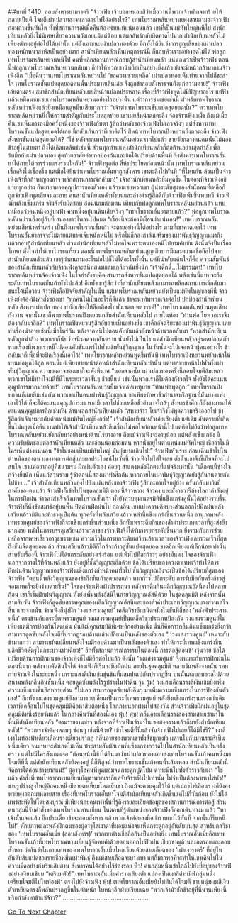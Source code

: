 ##บทที่ 1410: ลอบสังหารยามราตรี
“จ้าวเฟิง เจ้าบอกหน่อยสิว่าเมื่อวานนี้พวกเจ้าพลิกจากร้ายให้กลายเป็นดี โจมตีเผ่าเปลวทองจนล่าถอยไปได้อย่างไร?”
เทพโบราณหลันหย่วนเพ่งสายตามองจ้าวเฟิง ก่อนถามขึ้นทันใด
ทั้งที่สถานการณ์เมื่อคืนต้องพ่ายแพ้แน่นอนแล้ว เขาที่เป็นแม่ทัพใหญ่หนีไป สำนักเทียนหลัวยิ่งไม่มีเศษเสี้ยวความหวังเลยแม้แต่น้อย
แต่ผลลัพธ์กลับผิดคาดไปมาก สำนักเทียนหลัวไม่เพียงดำรงอยู่ต่อไปได้เท่านั้น แต่ยังเอาชนะเผ่าเปลวทองด้วย อีกทั้งได้ยินว่าการสูญเสียของเผ่าเปลวทองหนักหนาสาหัสเป็นอย่างมาก
สำนักเทียนหลัวเห็นเหตุการณ์นี้ ก็แอบหัวเราะอย่างอดไม่ได้
พ่อลูกเทพโบราณหลันหย่วนหนีไป คนที่พลิกสถานการณ์กอบกู้สำนักเทียนหลัว แน่นอนว่าเป็นจ้าวเฟิง
ตอนนี้พ่อลูกเทพโบราณหลันหย่วนกลับมา ก็ทำให้พวกเขานับถือเป็นอย่างยิ่งแล้ว ยังจะมีหน้ากล้ามาถามจ้าวเฟิงอีก
“เมื่อคืนวานเทพโบราณหลันหย่วนไป ‘ขอความช่วยเหลือ’ เผ่าเปลวทองเห็นท่านจากไปก็ชะล่าใจ เทพโบราณขั้นแปดสุดยอดคนนั้นประมาทเลินเล่อ จึงถูกข้าลอบสังหารจนถึงแก่ความตาย!”
จ้าวเฟิงเอ่ยตามตรง
สมาชิกสำนักเทียนหลัวเผยสีหน้าแปลกประหลาด เรื่องที่จ้าวเฟิงพูดไม่มีปัญหาอะไร แต่ฟังแล้วเหมือนชมเชยเทพโบราณหลันหย่วนอย่างไรอย่างนั้น
แต่ว่าการชมเชยเช่นนี้ สำหรับเทพโบราณหลันหย่วนฟังแล้วยิ่งเหมือนดูหมิ่นเสียมากกว่า
“เจ้าฆ่าเทพโบราณขั้นแปดสุดยอดนั่น?”
ทว่าเทพโบราณหลันหย่วนยิ่งให้ความสำคัญกับประโยคสุดท้าย เขาเผยสีหน้าตกตะลึง จ้องจ้าวเฟิงเขม็ง
ถึงแม้เมื่อคืนเขาเห็นการลงมือครั้งหนึ่งของจ้าวเฟิงกับตา รู้สึกว่าพลังของจ้าวเฟิงไม่เลวจริงๆ แต่สังหารเทพโบราณขั้นแปดสุดยอดได้เลย นี่กลับเกินกว่าที่เขาคิดไว้
สีหน้าเทพโบราณปิงหยวนยิ่งตกตะลึง จ้าวเฟิงสังหารขั้นแปดสุดยอดได้?
“ใช่ หลังจากเทพโบราณหลันหย่วนจากไปแล้ว ชายวัยกลางคนคนนั้นไม่มองข้าอยู่ในสายตา ถึงได้เกิดผลลัพธ์เช่นนี้ ส่วนทุกท่านแห่งสำนักเทียนหลัวก็ต่อต้านอย่างสุดกำลังเพื่อรับมือกับเผ่าเปลวทอง สุดท้ายอาศัยค่ายกลป้องกันและข้อได้เปรียบด้านพื้นที่ จึงสังหารเทพโบราณอั้นยาได้ภายใต้การร่วมแรงร่วมใจกัน!”
จ้าวเฟิงพูดต่อ
สี่ห้าประโยคก่อนหน้านั้น เทพโบราณหลันหย่วนเชื่อครึ่งไม่เชื่อครึ่ง
แต่เมื่อได้ยินว่าเทพโบราณอั้นยาถูกสังหาร เขาตะลึงไปทันที
“ที่ไหนกัน ล้วนเป็นจ้าวเฟิงเจ้าที่กล้าหาญองอาจ พลิกสถานการณ์กลับมา!”
เจ้าสำนักเทียนหลัวยิ้มพูดขึ้น
ในตอนที่จ้าวเฟิงอธิบายทุกอย่าง ก็พยายามลดคุณูปการของตัวเอง แล้วชมเชยพวกเขา ผู้นำระดับสูงของสำนักคนที่เหลือก็ถูกจ้าวเฟิงพูดเสียจนละอาย
คนสำนักเทียนหลัวทั้งบนและล่างต่างรู้สึกดีกับจ้าวเฟิงเพิ่มขึ้นทบทวี จ้าวเฟิงมีพลังแข็งแกร่ง จริงจังรับผิดชอบ อ่อนน้อมถ่อมตน เทียบกับพ่อลูกเทพโบราณหลันหย่วนแล้ว แทบเหมือนว่าคนหนึ่งอยู่บนฟ้า คนหนึ่งอยู่บนดินเสียจริงๆ
“เทพโบราณอั้นยาตายแล้ว?”
พ่อลูกเทพโบราณหลันหย่วนอึ้งอยู่กับที่ สมองขาวโพลนไปหมด
“เรื่องนี้จะต้องมีเงื่อนงำแน่นอน!”
เทพโบราณหลันหย่วนสีหน้าคร่ำเคร่ง
เป็นถึงเทพโบราณขั้นเก้า จะตายอย่างนี้ได้อย่างไร
ตามที่เขาคาดเดาไว้ เทพโบราณอั้นยาอาจจะไม่ตายแต่บาดเจ็บหนักหนีไป หรือไม่ก็กองกำลังเสริมของเผ่าพันธุ์วิญญาณมาถึงแล้วกอบกู้สำนักเทียนหลัว
ส่วนสำนักเทียนหลัวไม่พอใจเพราะตนเองหนีไปยามคับขัน ดังนั้นจึงปั้นเรื่องโกหก ตั้งใจทำให้เขาโกรธเกรี้ยว
ตอนนี้ เทพโบราณหลันหย่วนสูญเสียบารมีและความเชื่อถือไปจากสำนักเทียนหลัวแล้ว เขารู้ว่าตนถามอะไรต่อไปก็ไม่ได้อะไรทั้งนั้น
แต่ที่น่าคับแค้นใจก็คือ ความสัมพันธ์ของสำนักเทียนหลัวกับจ้าวเฟิงดูจะสนิทสนมกลมเกลียวกันยิ่งนัก
“เจ้าเด็กนี่...ไม่ธรรมดา!”
เทพโบราณหลันหย่วนจ้องจ้าวเฟิง ในใจกำลังขบคิด
สามารถสังหารขั้นแปดสุดยอดได้ พลังเช่นนี้แทบจะถึงระดับเทพโบราณขั้นเก้าทั่วไปแล้ว!
อีกทั้งเขารู้สึกว่าที่สำนักเทียนหลัวสามารถพลิกสถานการณ์กลับมาชนะได้เมื่อวาน จ้าวเฟิงคือปัจจัยสำคัญในนั้น
แต่เทพโบราณหลันหย่วนยังเป็นแม่ทัพใหญ่ของที่นี่ จ้าวเฟิงยังต้องฟังคำสั่งของเขา
“ทุกคนไม่เป็นอะไรก็ดีแล้ว ข้าจะนำทัพพวกเจ้าต่อไป ปกป้องสำนักเทียนหลัว สังหารเผ่าเปลวทอง ทำชื่อเสียงให้ลือเลื่องไปทั่วเขตเทพสวรรค์!”
เทพโบราณหลันหย่วนพูดเสียงกังวาน
จากนั้นเขาก็พาเทพโบราณปิงหยวนกลับสำนักเทียนหลัวไป
ภายในห้อง
“ท่านพ่อ ไยพวกเราจึงต้องกลับมาอีก?”
เทพโบราณปิงหยวนรู้สึกอับอายเป็นอย่างยิ่ง
เขาคืออัจฉริยะของเผ่าพันธุ์วิญญาณ เคยทำเรื่องน่าอายเช่นนี้เมื่อไหร่กัน หลังจากหนีไปตอนคับขันแล้วยังหน้าด้านวกกลับมา
“หากสำนักเทียนหลัวถูกฆ่าล้าง พวกเราก็นับว่าหนีรอดจากอันตราย นั่นยังไม่เป็นไร แต่สำนักเทียนหลัวอยู่รอดปลอดภัย หากเรื่องที่พวกเราหนีไปตอนคับขันแพร่ไปทั่วเผ่าพันธุ์วิญญาณ ในวันนั้นจะไปเจอหน้าผู้คนอย่างไร ข้ากลับมาก็เพื่อที่จะปิดเรื่องนี้เอาไว้!”
เทพโบราณหลันหย่วนพูดขึ้นทันที
เทพโบราณปิงหยวนพยักหน้าให้ ท่านพ่อพูดได้ถูก ตอนนี้แค่เพียงขายหน้าต่อหน้าสำนักเทียนหลัวเท่านั้น แต่หากขายหน้าไปทั่วทั้งเผ่าพันธุ์วิญญาณ ความองอาจของเขาก็จะพังพินาศ
“นอกจากนั้น เผ่าเปลวทองครั้งนี้ลอบโจมตีล้มเหลว พวกเขาไม่มีทางโจมตีที่นี่ในระยะเวลาสั้นๆ ช่วงนี้แน่ เช่นนั้นพวกเราก็ไม่ต้องกังวลใจ ทั้งยังได้คะแนนคุณูปการมากมายด้วย!”
เทพโบราณหลันหย่วนยิ้มเจ้าเล่ห์เพทุบาย
“ท่านพ่อพูดถูก!”
เทพโบราณปิงหยวนก็เผยยิ้มเช่นกัน
พวกเขาเป็นคนเผ่าพันธุ์วิญญาณ ขอเพียงรักษาขั้วอำนาจหรือฐานที่มั่นบางแห่งเอาไว้ได้ ก็จะได้คะแนนคุณูปการมา
หากมีเวลาไปช่วยเหลือขั้วอำนาจใกล้ๆ สังหารข้าศึก ก็ยังสามารถได้คะแนนคุณูปการอีกเช่นกัน
ด้านนอกสำนักเทียนหลัว
“สหายจ้าว ไยเจ้าจึงไม่พูดความจริงออกไป ข้ารู้สึกว่าเจ้าเหมาะกับตำแหน่งแม่ทัพใหญ่ยิ่งกว่า!”
เจ้าสำนักเทียนหลัวเอ่ยเสียงต่ำ
แต่เดิม อันตรายที่เกิดขึ้นไม่หยุดเมื่อคืนวานทำให้เจ้าสำนักเทียนหลัวลืมเรื่องไม่พอใจก่อนหน้านี้ไป แต่คิดไม่ถึงว่าพ่อลูกเทพโบราณหลันหย่วนยังกลับมาอย่างหน้าด้านไร้ยางอาย
ถึงแม้จ้าวเฟิงจะอายุน้อย แต่พลังแข็งแกร่ง มีความรับผิดชอบต่อสำนักเทียนหลัว และอ่อนน้อมถ่อมตน หากนั่งอยู่ในตำแหน่งแม่ทัพใหญ่ เชื่อว่าไม่มีใครเห็นต่างแน่นอน
“ข้าไม่ชอบเป็นแม่ทัพใหญ่ มันยุ่งยากเกินไป!”
จ้าวเฟิงหัวเราะ ก่อนเดินเข้าไปในตำหนักของตน
ผลงานการต่อสู้และผลประโยชน์ในวันนี้ จ้าวเฟิงไม่ใส่ใจเลย ดังนั้นเขาจึงขี้เกียจที่จะไปสนใจ
เขาแค่อยากอยู่ที่สนามรบ ฝึกฝนตัวเอง ค่อยๆ สำแดงพลังฝึกตนที่แท้จริงเท่านั้น
“เด็กคนนี้ช่างใจกว้างยิ่งนัก เห็นแก่ส่วนรวม รู้ว่าตอนนี้สองเผ่าทำศึกกัน หากภายในเผ่าพันธุ์วิญญาณยังสู้กันจนตายกันไปข้าง...”
เจ้าสำนักเทียนหลัวมองไปยังแผ่นหลังของจ้าวเฟิง รู้สึกละอายใจอยู่บ้าง
ครั้นกลับมาถึงที่อาศัยของตนแล้ว จ้าวเฟิงก็เข้าไปในชุดคลุมมิติ
ตอนนี้จ้าวหวาง จ้าวคง และมังกรวารีล้างโลกากำลังอยู่ในการฝึกฝน
จ้าวคงสำเร็จถึงเทพโบราณขั้นเก้า ทั้งยังควบคุมเนตรมิติที่แข็งแกร่งคู่นั้นได้อย่างราบรื่น
จ้าวเฟิงก็นั่งขัดสมาธิอยู่บนพื้น ปิดด่านฝึกฝนไป
ก่อนอื่น เขาแบ่งความคิดบางส่วนออกไปฝึกฝนพลังเสวียนอ้าวมิติและห้าธาตุเป็นต้น
ทุกครั้งที่พลังเสวียนอ้าวเหล่านี้แข็งแกร่งขึ้นส่วนหนึ่ง อานุภาพพลังเทพรวมศูนย์ของจ้าวเฟิงก็จะแข็งแกร่งขึ้นส่วนหนึ่ง
อีกทั้งเพราะดื่มกินของล้ำค่าประเภทเวลาที่สูงส่งยิ่งมากมาย พลังในการบรรลุเสวียนอ้าวเวลาของจ้าวเฟิงจึงได้รับการยกระดับขึ้นมาก ยิ่งรวมกับการช่วยเหลือจากเศษเสี้ยวอาวุธบรรพชน ความเร็วในการยกระดับเสวียนอ้าวเวลาของจ้าวเฟิงเลยรวดเร็วที่สุด ถึงขั้นเจ็ดสุดยอดแล้ว
ส่วนเสวียนอ้าวมิติก็ใกล้จะก้าวสู่ขั้นแปดสุดยอด ขาดอีกเพียงแค่เล็กน้อยเท่านั้น
สำหรับเรื่องนี้ จ้าวเฟิงไม่ได้ยกระดับอย่างเร่งร้อน แต่เพิ่มไปทีละก้าวๆ อย่างมั่นคง
ใจของจ้าวเฟิงนอกจากวางไว้ที่ด้านพลังแล้ว ยังอยู่ที่ชั้นวิญญาณอีกด้วย
ข้อได้เปรียบของดวงตาเทพเจ้าทำให้การฝึกฝนด้านวิญญาณของจ้าวเฟิงแข็งแกร่งล้ำหน้าคนทั่วไป ชั้นวิญญาณถึงจะเป็นข้อได้เปรียบที่สุดของจ้าวเฟิง
“ตอนนี้พลังวิญญาณของข้าถึงขั้นเก้าสุดยอดแล้ว หากก้าวไปอีกระดับ การรับมือกับครึ่งก้าวสู่จอมเทพก็จะยิ่งง่ายดายขึ้น!”
ใจของจ้าวเฟิงเฝ้าปรารถนา
หลังจากดื่มกินผลึกวิญญาณอัสนีลงไปหลายก้อน เขาก็เริ่มฝึกฝนวิญญาณ ทั้งยังเพิ่มพลังอัสนีในกายวิญญาณอัสนีด้วย
ในชุดคลุมมิติ หลังจากนั้นสามสิบวัน จ้าวเฟิงก็ดูดซับสรรพคุณของผลึกวิญญาณอัสนีและของล้ำค่าประเภทวิญญาณบางส่วนเสร็จสิ้น
และจากนั้น
จ้าวเฟิงก็มุ่งฝึก ‘วงแสงรวมศูนย์’ เคล็ดวิชาอีกชนิดหนึ่งในขั้นที่สี่ของ ‘พลังฟ้าประสานหนึ่ง’
ตรงข้ามกับกระบี่เทพรวมศูนย์ วงแสงรวมศูนย์เป็นเคล็ดวิชาประเภทป้องกัน
วงแสงรวมศูนย์ไม่เพียงแต่มีการป้องกันโดดเด่น มันยังมีคุณสมบัติพิเศษอีกอย่างหนึ่ง นั่นก็คือการกลืนกินแข็งแกร่งยิ่งกว่า สามารถดูดซับพลังโจมตีที่ปรากฏรอบด้านแล้วเปลี่ยนเป็นพลังของตัวเอง
“ ‘วงแสงรวมศูนย์’ เหมาะกับข้ามากกว่า สามารถผันเปลี่ยนพลังโจมตีรอบด้านมาเป็นพลังของตัวเอง ทำให้กระบี่เทพแข็งแกร่งขึ้น ปลิดชีวิตศัตรูในกระบวนท่าเดียว!”
อีกทั้งสถานการณ์การรบในตอนนี้ การต่อสู้ค่อนข้างวุ่นวาย ข้อได้เปรียบด้านการฝึกฝนของจ้าวเฟิงก็ไม่มีอีกต่อไปแล้ว ดังนั้น ‘วงแสงรวมศูนย์’ จึงเหมาะกับการฝึกฝนในตอนนี้มาก
หลังจากตัดสินใจได้ จ้าวเฟิงก็เริ่มลงมือฝึกฝน
ภายในชุดคลุมมิติ หลายวันหลังจากนั้น
รอบกายจ้าวเฟิงในระยะหนึ่ง เกราะแสงสีเงินเข้มขุ่นข้นที่ผสมปนเปกันปรากฏขึ้น บนนั้นตลบอบอวลไปด้วยสนามพลังกลืนกินชั้นหนึ่ง คอยดูดซับพลังไร้รูปร่างในฟ้าดิน
วู้ม วู้ม!
วงแสงเลือนรางสีเงินเข้มยิ่งเพิ่มความแข็งแรงขึ้นอีกหลายส่วน
“ไม่เลว สามารถดูดซับพลังอื่นๆ มาเพิ่มความแข็งแกร่งในการป้องกันตัวเอง!”
อีกทั้งวงแสงรวมศูนย์ยังสามารถเปลี่ยนเป็นกระบี่เทพรวมศูนย์ พลังยิ่งแข็งแกร่งรุนแรงกว่าเดิม
เวลาที่เคลื่อนไปในชุดคลุมมิติคือห้าสิบต่อหนึ่ง
โลกภายนอกผ่านไปสองวัน ส่วนจ้าวเฟิงฝึกฝนอยู่ในชุดคลุมมิติหนึ่งร้อยวันแล้ว
ในกลางคืนวันที่สองนี้เอง
ฟุ่บ! ฟุ่บ!
กลิ่นอายเลือนรางสองสามสายเข้ามาในพื้นที่สำนักเทียนหลัว
“ตามรายงานข่าว หลังจากที่จ้าวเฟิงเข้ามาในเขตสงครามแล้วก็มายังสำนักเทียนหลัว!”
“พวกเราจำต้องหลบๆ ซ่อนๆ เช่นนี้ด้วย? เข้าโจมตีที่นี่แล้วจับจ้าวเฟิงไปเลยก็ได้มิใช่รึ?”
เงาสี่เงาในท้องฟ้าเดี๋ยวเลือนรางเดี๋ยวปรากฏ
กลิ่นอายของพวกเขาทั้งสี่ขมุกขมัว ผสานไปกับม่านราตรีเป็นหนึ่งเดียว จนแทบจะสังเกตไม่เห็น
ประสามสัมผัสเทพที่แข็งแกร่งกวาดไปในสำนักเทียนหลัวเป็นครั้งคราว แต่ไม่มีใครสังเกตเจอ
“ก่อนหน้านี้ข้าได้ยินมาว่าเผ่าเปลวทองแอบส่งเทพโบราณขั้นเก้าคนหนึ่งมาโจมตีที่นี่ แต่สำนักเทียนหลัวยังคงอยู่ นี่ก็พิสูจน์ว่าเทพโบราณขั้นเก้าคนนั้นล้มเหลว สำนักเทียนหลัวนี่จัดการได้ค่อนข้างยากแน่!”
ผู้อาวุโสคนที่พูดผอมจนกระดูกปูดโปน ดำทะมึนไปทั่งตัวราวกับเงา
“ใช่แล้ว คำสั่งที่เทพโบราณหานเยี่ยนบัญชาพวกเราก็แค่จับจ้าวเฟิงไปเท่านั้น ไม่จำเป็นต้องหาเหาใส่หัว!”
ชายรูปร่างสูงใหญ่อีกคนหนึ่งมีสายตาเหี้ยมโหดเย็นชา ถึงแม้จะควบคุมไว้ได้ แต่เปลวไฟเลือนรางก็ยังคงพวยพุ่งออกมาหลายสาย
เรื่องที่เทพโบราณอั้นยาโจมตีสำนักเทียนหลัวเกิดขึ้นแค่ไม่กี่วันก่อน ยังไม่ได้แพร่สะพัดไปโดยสมบูรณ์ มีเพียงน้อยคนเท่านั้นที่รู้ถึงรายละเอียดข้อมูลของสถานการณ์การต่อสู้
ส่วนคนกลุ่มนี้รับคำสั่งของเทพโบราณหานเยี่ยน ในตอนที่รู้ตำแหน่งของจ้าวเฟิงก็ออกเดินทางมาแล้ว
“หาเจ้านั่นเจอแล้ว อีกประเดี๋ยวข้าจะลอบสังหาร แล้วพวกเจ้าค่อยลงมือกำราบเขาไว้ทันที จากนั้นก็รีบหนีไป!”
ศักยภาพและพลังฝึกตนของผู้อาวุโสเงาดำที่ผอมแห้งจนเห็นกระดูกอยู่อันดับบนสุด
สำหรับกลวิชาของ ‘เทพโบราณอั้นเมี่ย (ลอบสังหาร)’ พวกเขาต่างเชื่อถือกันเป็นอย่างยิ่ง
เทพโบราณอั้นเมี่ยคือเทพโบราณขั้นเก้าที่เทพโบราณหานเยี่ยนรู้จักคบค้าด้วยตอนออกไปฝึกฝน เชี่ยวชาญด้านสะกดรอยและลอบสังหาร
ว่ากันว่าในกายเทพของเทพโบราณอั้นเมี่ยไหลเวียนด้วยสายเลือดของ ‘เผ่าเงาราตรี’ ที่อยู่ในอันดับสิบแปดของรายชื่อหมื่นเผ่าพันธุ์ ถึงแม้สายเลือดจะบางเบา แต่ก็มากพอที่จะทำให้เขาเดินไปในความมืดอย่างกำเริบเสิบสาน สังหารคนได้อย่างไร้ร่องรอย
ฟิ้ว!
คนกลุ่มหนึ่งเข้าใกล้ไปยังที่อยู่ของจ้าวเฟิงอย่างเงียบเชียบ
“เตรียมตัว!”
เทพโบราณอั้นเมี่ยคำรามเสียงต่ำ แปลงเป็นเงาสีดำทมิฬกลุ่มหนึ่ง เตรียมโจมตีไปในท้องฟ้า ตรงไปยังจ้าวเฟิง
ฟุ่บ!
เทพโบราณอั้นเมี่ยยังไม่ทันได้โจมตี ชายหนุ่มผมสีเงินตัวเหยียดตรงก็พลันปรากฏขึ้นในตำหนัก ใบหน้าอีกฝ่ายเรียบเฉย “พวกเจ้ามัวชักช้าอยู่ที่นี่นานเพียงนี้ หรือกำลังหาข้าแซ่จ้าว?”
…………………………………………


[Go To Next Chapter]( ./267.md)